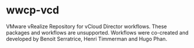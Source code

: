 # wwcp-vcd
VMware vRealize Repository for vCloud Director workflows.
These packages and workflows are unsupported.
Workflows were co-created and developed by Benoit Serratrice, Henri Timmerman and Hugo Phan.
